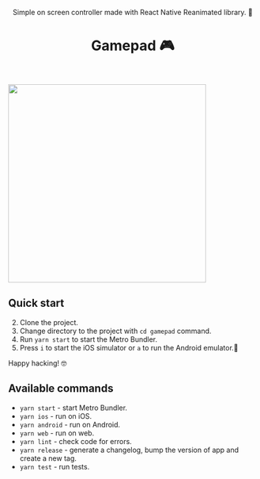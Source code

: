 <p align="center">
Simple on screen controller made with React Native Reanimated library. 🐎
</p>

<h1 align="center">Gamepad 🎮</h1>
<br>

<img src="./screen.mp4" width="400"></img>

## Quick start

2. Clone the project.
3. Change directory to the project with `cd gamepad` command.
4. Run `yarn start` to start the Metro Bundler.
5. Press `i` to start the iOS simulator or `a` to run the Android emulator.📱

Happy hacking! 🤓

## Available commands

- `yarn start` - start Metro Bundler.
- `yarn ios` - run on iOS.
- `yarn android` - run on Android.
- `yarn web` - run on web.
- `yarn lint` - check code for errors.
- `yarn release` - generate a changelog, bump the version of app and create a new tag.
- `yarn test` - run tests.

